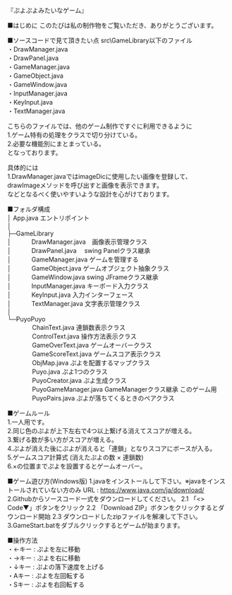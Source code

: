 
『ぷよぷよみたいなゲーム』

■はじめに
このたびは私の制作物をご覧いただき、ありがとうございます。


■ソースコードで見て頂きたい点
src\GameLibrary以下のファイル  
・DrawManager.java  
・DrawPanel.java  
・GameManager.java  
・GameObject.java  
・GameWindow.java  
・InputManager.java  
・KeyInput.java  
・TextManager.java  

こちらのファイルでは、他のゲーム制作ですぐに利用できるように  
1.ゲーム特有の処理をクラスで切り分けている。  
2.必要な機能別にまとまっている。  
となっております。  

具体的には  
1.DrawManager.javaではimageDicに使用したい画像を登録して、  
drawImageメソッドを呼び出すと画像を表示できます。  
などとなるべく使いやすいような設計を心がけております。  

■フォルダ構成  
│  App.java エントリポイント  
│  
├─GameLibrary  
│ 　　　DrawManager.java　画像表示管理クラス  
│ 　　　DrawPanel.java　  swing Panelクラス継承  
│ 　　　GameManager.java  ゲームを管理する  
│ 　　　GameObject.java   ゲームオブジェクト抽象クラス  
│ 　　　GameWindow.java   swing JFrameクラス継承  
│ 　　　InputManager.java キーボード入力クラス  
│ 　　　KeyInput.java     入力インターフェース  
│　　　 TextManager.java  文字表示管理クラス  
│  
└─PuyoPuyo  
　　　　ChainText.java       連鎖数表示クラス  
　　　　ControlText.java     操作方法表示クラス  
　　　　GameOverText.java    ゲームオーバークラス  
　　　　GameScoreText.java   ゲームスコア表示クラス  
　　　　ObjMap.java          ぷよを配置するマップクラス  
　　　　Puyo.java            ぷよ1つのクラス  
　　　　PuyoCreator.java     ぷよ生成クラス  
　　　　PuyoGameManager.java GameManagerクラス継承 このゲーム用  
　　　　PuyoPairs.java       ぷよが落ちてくるときのペアクラス  


■ゲームルール  
1.一人用です。  
2.同じ色のぷよが上下左右で4つ以上繋げる消えてスコアが増える。  
3.繋げる数が多い方がスコアが増える。  
4.ぷよが消えた後にぷよが消えると「連鎖」となりスコアにボースが入る。  
5.ゲームスコア計算式 (消えたぷよの数 × 連鎖数)  
6.×の位置までぷよを設置するとゲームオーバー。  

■ゲーム遊び方(Windows版)
1.javaをインストールして下さい。※javaをインストールされていない方のみ
  URL : https://www.java.com/ja/download/
2.Githubからソースコード一式をダウンロードしてください。
  2.1 「<> Code▼」ボタンをクリック
  2.2 「Download ZIP」ボタンをクリックするとダウンロード開始
  2.3 ダウンロードしたzipファイルを解凍して下さい。
3.GameStart.batをダブルクリックするとゲームが始まります。

■操作方法  
・←キー : ぷよを左に移動  
・→キー : ぷよを右に移動  
・↓キー : ぷよの落下速度を上げる  
・Aキー : ぷよを左回転する  
・Sキー : ぷよを右回転する  
